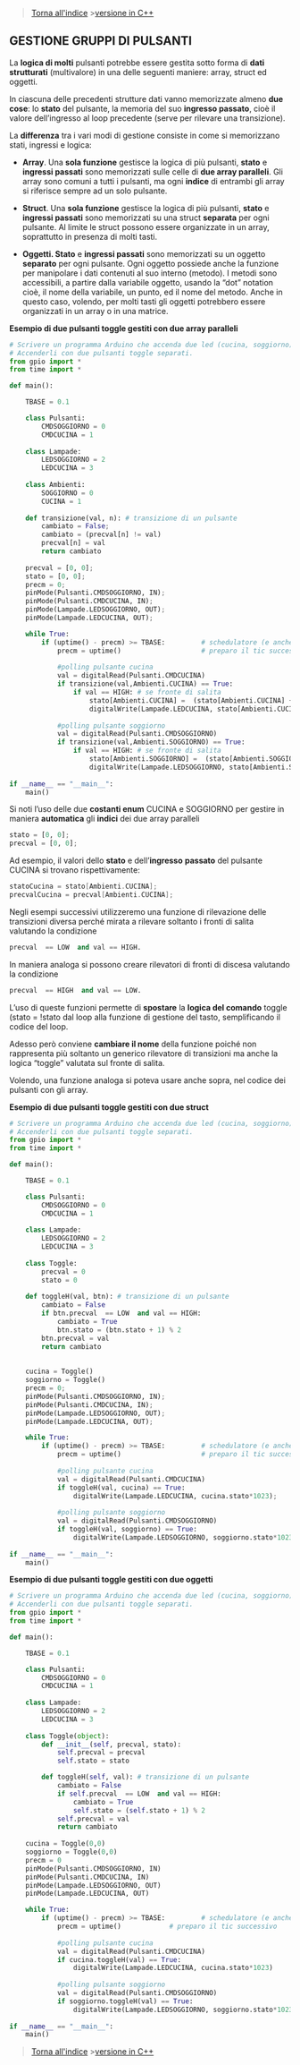 
>[Torna all'indice](indexpulsanti.md) >[versione in C++](gruppipulsanti.md)
## **GESTIONE GRUPPI DI PULSANTI**

La **logica di molti** pulsanti potrebbe essere gestita sotto forma di **dati strutturati** (multivalore) in una delle seguenti maniere: array, struct ed oggetti.

In ciascuna delle precedenti strutture dati vanno memorizzate almeno **due cose**: lo **stato** del pulsante, la memoria del suo **ingresso passato**, cioè il valore dell’ingresso al loop precedente (serve per rilevare una transizione).

La **differenza** tra i vari modi di gestione consiste in come si memorizzano stati, ingressi e logica:

- **Array**. Una **sola funzione** gestisce la logica di più pulsanti, **stato** e **ingressi passati** sono memorizzati sulle celle di **due array paralleli**. Gli array sono comuni a tutti i pulsanti, ma ogni **indice** di entrambi gli array si riferisce sempre ad un solo pulsante.

- **Struct**. Una **sola funzione** gestisce la logica di più pulsanti, **stato** e **ingressi passati** sono memorizzati su una struct **separata** per ogni pulsante. Al limite le struct possono essere organizzate in un array, soprattutto in presenza di molti tasti.

- **Oggetti. Stato** e **ingressi passati** sono memorizzati su un oggetto **separato** per ogni pulsante. Ogni oggetto possiede anche la funzione per manipolare i dati contenuti al suo interno (metodo). I metodi sono accessibili, a partire dalla variabile oggetto, usando la “dot” notation cioè, il nome della variabile, un punto, ed il nome del metodo. Anche in questo caso, volendo, per molti tasti gli oggetti potrebbero essere organizzati in un array o in una matrice.

**Esempio di due pulsanti toggle gestiti con due array paralleli**
```Python
# Scrivere un programma Arduino che accenda due led (cucina, soggiorno).
# Accenderli con due pulsanti toggle separati.
from gpio import *
from time import *

def main():

	TBASE = 0.1

	class Pulsanti:
		CMDSOGGIORNO = 0
		CMDCUCINA = 1
		
	class Lampade:
		LEDSOGGIORNO = 2
		LEDCUCINA = 3
		
	class Ambienti:
		SOGGIORNO = 0
		CUCINA = 1
	
	def transizione(val, n): # transizione di un pulsante
		cambiato = False;
		cambiato = (precval[n] != val)
		precval[n] = val
		return cambiato
	
	precval = [0, 0];
	stato = [0, 0];
	precm = 0;
	pinMode(Pulsanti.CMDSOGGIORNO, IN);
	pinMode(Pulsanti.CMDCUCINA, IN);
	pinMode(Lampade.LEDSOGGIORNO, OUT);
	pinMode(Lampade.LEDCUCINA, OUT);

	while True:
		if (uptime() - precm) >= TBASE:  	   	# schedulatore (e anche antirimbalzo)
			precm = uptime()  			   		# preparo il tic successivo	
			
			#polling pulsante cucina
			val = digitalRead(Pulsanti.CMDCUCINA)    
			if transizione(val,Ambienti.CUCINA) == True:				
				if val == HIGH: # se fronte di salita
					stato[Ambienti.CUCINA] =  (stato[Ambienti.CUCINA] + 1) % 2;
					digitalWrite(Lampade.LEDCUCINA, stato[Ambienti.CUCINA]*1023);
				
			#polling pulsante soggiorno
			val = digitalRead(Pulsanti.CMDSOGGIORNO)    
			if transizione(val,Ambienti.SOGGIORNO) == True:				
				if val == HIGH: # se fronte di salita
					stato[Ambienti.SOGGIORNO] =  (stato[Ambienti.SOGGIORNO] + 1) % 2;
					digitalWrite(Lampade.LEDSOGGIORNO, stato[Ambienti.SOGGIORNO]*1023);
					
if __name__ == "__main__":
	main()
```
Si noti l’uso delle due **costanti enum** CUCINA e SOGGIORNO per gestire in maniera **automatica** gli **indici** dei due array paralleli
```Python
stato = [0, 0];
precval = [0, 0];
```
Ad esempio, il valori dello **stato** e dell’**ingresso** **passato** del pulsante CUCINA si trovano rispettivamente:
```C++
statoCucina = stato[Ambienti.CUCINA];
precvalCucina = precval[Ambienti.CUCINA];
```
Negli esempi successivi utilizzeremo una funzione di rilevazione delle transizioni diversa perché mirata a rilevare soltanto i fronti di salita valutando la condizione 
```Python
precval  == LOW  and val == HIGH.
```
In maniera analoga si possono creare rilevatori di fronti di discesa valutando la condizione 
```Python
precval  == HIGH  and val == LOW.
```
L’uso di queste funzioni permette di **spostare** la **logica del comando** toggle (stato = !stato dal loop alla funzione di gestione del tasto, semplificando il codice del loop.

Adesso però conviene **cambiare il nome** della funzione poiché non rappresenta più soltanto un generico rilevatore di transizioni ma anche la logica “toggle” valutata sul fronte di salita.

Volendo, una funzione analoga si poteva usare anche sopra, nel codice dei pulsanti con gli array.

**Esempio di due pulsanti toggle gestiti con due struct**
```Python
# Scrivere un programma Arduino che accenda due led (cucina, soggiorno).
# Accenderli con due pulsanti toggle separati.
from gpio import *
from time import *

def main():

	TBASE = 0.1

	class Pulsanti:
		CMDSOGGIORNO = 0
		CMDCUCINA = 1
		
	class Lampade:
		LEDSOGGIORNO = 2
		LEDCUCINA = 3
	
	class Toggle:
		precval = 0
		stato = 0
			
	def toggleH(val, btn): # transizione di un pulsante
		cambiato = False
		if btn.precval  == LOW  and val == HIGH:
			cambiato = True
			btn.stato = (btn.stato + 1) % 2 
		btn.precval = val
		return cambiato
		
	
	cucina = Toggle()
	soggiorno = Toggle()
	precm = 0;
	pinMode(Pulsanti.CMDSOGGIORNO, IN);
	pinMode(Pulsanti.CMDCUCINA, IN);
	pinMode(Lampade.LEDSOGGIORNO, OUT);
	pinMode(Lampade.LEDCUCINA, OUT);

	while True:
		if (uptime() - precm) >= TBASE:  	   	# schedulatore (e anche antirimbalzo)
			precm = uptime()  			   		# preparo il tic successivo	
			
			#polling pulsante cucina
			val = digitalRead(Pulsanti.CMDCUCINA)    
			if toggleH(val, cucina) == True:				
				digitalWrite(Lampade.LEDCUCINA, cucina.stato*1023);
				
			#polling pulsante soggiorno
			val = digitalRead(Pulsanti.CMDSOGGIORNO)    
			if toggleH(val, soggiorno) == True:				
				digitalWrite(Lampade.LEDSOGGIORNO, soggiorno.stato*1023);
					
if __name__ == "__main__":
	main()
```
**Esempio di due pulsanti toggle gestiti con due oggetti**
```Python
# Scrivere un programma Arduino che accenda due led (cucina, soggiorno).
# Accenderli con due pulsanti toggle separati.
from gpio import *
from time import *

def main():

	TBASE = 0.1

	class Pulsanti:
		CMDSOGGIORNO = 0
		CMDCUCINA = 1
		
	class Lampade:
		LEDSOGGIORNO = 2
		LEDCUCINA = 3
			
	class Toggle(object):
		def __init__(self, precval, stato):
			self.precval = precval
			self.stato = stato

		def toggleH(self, val): # transizione di un pulsante
			cambiato = False
			if self.precval  == LOW  and val == HIGH:
				cambiato = True
				self.stato = (self.stato + 1) % 2 
			self.precval = val
			return cambiato
	
	cucina = Toggle(0,0)
	soggiorno = Toggle(0,0)
	precm = 0
	pinMode(Pulsanti.CMDSOGGIORNO, IN)
	pinMode(Pulsanti.CMDCUCINA, IN)
	pinMode(Lampade.LEDSOGGIORNO, OUT)
	pinMode(Lampade.LEDCUCINA, OUT)

	while True:
		if (uptime() - precm) >= TBASE:  	   	# schedulatore (e anche antirimbalzo)
			precm = uptime()  			# preparo il tic successivo	
			
			#polling pulsante cucina
			val = digitalRead(Pulsanti.CMDCUCINA)    
			if cucina.toggleH(val) == True:				
				digitalWrite(Lampade.LEDCUCINA, cucina.stato*1023)
				
			#polling pulsante soggiorno
			val = digitalRead(Pulsanti.CMDSOGGIORNO)    
			if soggiorno.toggleH(val) == True:				
				digitalWrite(Lampade.LEDSOGGIORNO, soggiorno.stato*1023)
					
if __name__ == "__main__":
	main()
```
>[Torna all'indice](indexpulsanti.md) >[versione in C++](gruppipulsanti.md)
<!--stackedit_data:
eyJoaXN0b3J5IjpbMTc1MzU3MTYzXX0=
-->
